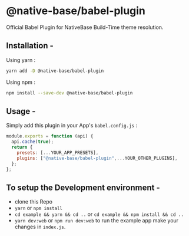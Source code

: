 # @native-base/babel-plugin
Official Babel Plugin for NativeBase Build-Time theme resolution.

## Installation - 

Using yarn : 

```bash
yarn add -D @native-base/babel-plugin
```

Using npm : 

```bash
npm install --save-dev @native-base/babel-plugin
```

## Usage -
Simply add this plugin in your App's `babel.config.js` :
```js
module.exports = function (api) {
  api.cache(true);
  return {
    presets: [...YOUR_APP_PRESETS],
    plugins: ["@native-base/babel-plugin",...YOUR_OTHER_PLUGINS],
  };
};

```

## To setup the Development environment - 
- clone this Repo
- `yarn` or `npm install`
- `cd example && yarn && cd ..` or `cd example && npm install && cd ..`
- `yarn dev:web` or `npm run dev:web` to run the example app make your changes in `index.js`.
